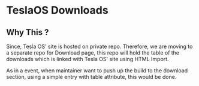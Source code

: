 TeslaOS Downloads
=================

Why This ?
----------

Since, Tesla OS' site is hosted on private repo. Therefore, we are moving to a separate repo for Download page, this repo will hold the table of the downloads which is linked with Tesla OS' site using HTML Import.

As in a event, when maintainer want to push up the build to the download section, using a simple entry with table attribute, this would be done.

